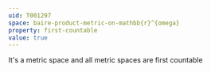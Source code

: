 ```yaml
---
uid: T001297
space: baire-product-metric-on-mathbb{r}^{omega}
property: first-countable
value: true
---
```

It's a metric space and all metric spaces are first countable

